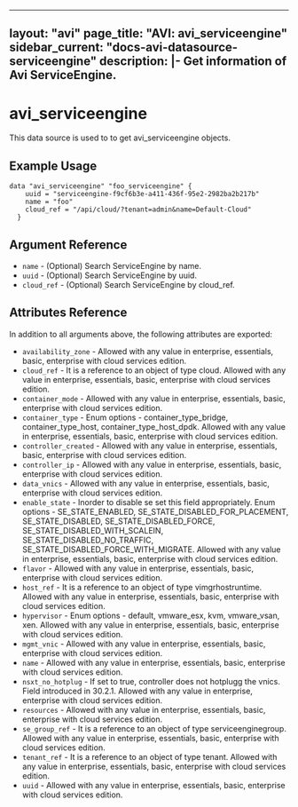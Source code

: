 <!--
    Copyright 2021 VMware, Inc.
    SPDX-License-Identifier: Mozilla Public License 2.0
-->
---
layout: "avi"
page_title: "AVI: avi_serviceengine"
sidebar_current: "docs-avi-datasource-serviceengine"
description: |-
  Get information of Avi ServiceEngine.
---

# avi_serviceengine

This data source is used to to get avi_serviceengine objects.

## Example Usage

```hcl
data "avi_serviceengine" "foo_serviceengine" {
    uuid = "serviceengine-f9cf6b3e-a411-436f-95e2-2982ba2b217b"
    name = "foo"
    cloud_ref = "/api/cloud/?tenant=admin&name=Default-Cloud"
  }
```

## Argument Reference

* `name` - (Optional) Search ServiceEngine by name.
* `uuid` - (Optional) Search ServiceEngine by uuid.
* `cloud_ref` - (Optional) Search ServiceEngine by cloud_ref.
  
## Attributes Reference

In addition to all arguments above, the following attributes are exported:

* `availability_zone` - Allowed with any value in enterprise, essentials, basic, enterprise with cloud services edition.
* `cloud_ref` - It is a reference to an object of type cloud. Allowed with any value in enterprise, essentials, basic, enterprise with cloud services edition.
* `container_mode` - Allowed with any value in enterprise, essentials, basic, enterprise with cloud services edition.
* `container_type` - Enum options - container_type_bridge, container_type_host, container_type_host_dpdk. Allowed with any value in enterprise, essentials, basic, enterprise with cloud services edition.
* `controller_created` - Allowed with any value in enterprise, essentials, basic, enterprise with cloud services edition.
* `controller_ip` - Allowed with any value in enterprise, essentials, basic, enterprise with cloud services edition.
* `data_vnics` - Allowed with any value in enterprise, essentials, basic, enterprise with cloud services edition.
* `enable_state` - Inorder to disable se set this field appropriately. Enum options - SE_STATE_ENABLED, SE_STATE_DISABLED_FOR_PLACEMENT, SE_STATE_DISABLED, SE_STATE_DISABLED_FORCE, SE_STATE_DISABLED_WITH_SCALEIN, SE_STATE_DISABLED_NO_TRAFFIC, SE_STATE_DISABLED_FORCE_WITH_MIGRATE. Allowed with any value in enterprise, essentials, basic, enterprise with cloud services edition.
* `flavor` - Allowed with any value in enterprise, essentials, basic, enterprise with cloud services edition.
* `host_ref` - It is a reference to an object of type vimgrhostruntime. Allowed with any value in enterprise, essentials, basic, enterprise with cloud services edition.
* `hypervisor` - Enum options - default, vmware_esx, kvm, vmware_vsan, xen. Allowed with any value in enterprise, essentials, basic, enterprise with cloud services edition.
* `mgmt_vnic` - Allowed with any value in enterprise, essentials, basic, enterprise with cloud services edition.
* `name` - Allowed with any value in enterprise, essentials, basic, enterprise with cloud services edition.
* `nsxt_no_hotplug` - If set to true, controller does not hotplugg the vnics. Field introduced in 30.2.1. Allowed with any value in enterprise, enterprise with cloud services edition.
* `resources` - Allowed with any value in enterprise, essentials, basic, enterprise with cloud services edition.
* `se_group_ref` - It is a reference to an object of type serviceenginegroup. Allowed with any value in enterprise, essentials, basic, enterprise with cloud services edition.
* `tenant_ref` - It is a reference to an object of type tenant. Allowed with any value in enterprise, essentials, basic, enterprise with cloud services edition.
* `uuid` - Allowed with any value in enterprise, essentials, basic, enterprise with cloud services edition.

